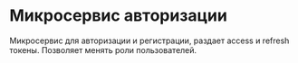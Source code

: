 # Микросервис авторизации

Микросервис для авторизации и регистрации, раздает access и refresh токены.
Позволяет менять роли пользователей.